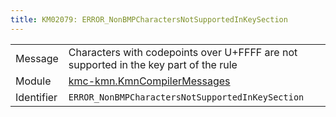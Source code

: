 ```yaml
---
title: KM02079: ERROR_NonBMPCharactersNotSupportedInKeySection
---
```


|            |           |
|------------|---------- |
| Message    | Characters with codepoints over U\+FFFF are not supported in the key part of the rule |
| Module     | [kmc-kmn.KmnCompilerMessages](kmc-kmn.kmncompilermessages) |
| Identifier | `ERROR_NonBMPCharactersNotSupportedInKeySection` |


